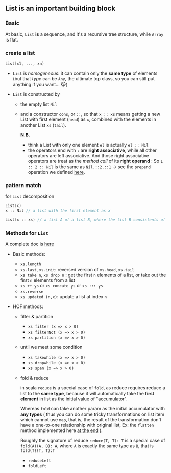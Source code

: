 ## List is an important building block

### Basic

At basic, `List` **is** a sequence, and it's a recursive tree structure, while `Array` is flat.

### create a list

  ```scala
  List(x1, ..., xn)
  ```

- `List` is *homogeneous*: it can contain only the **same type** of elements (but that *type* can be `Any`, the ultimate top class, so you can still put anything if you want... 😹)

- `List` is constructed by
  - the empty list `Nil`
  - and a constructor `cons`, or `::`, so that `x :: xs` means getting a new List with first element (`head`) as `x`, combined with the elements in another List `xs` (`tail`). 

    **N.B.**
    - think a List with only one element `el` is actually `el :: Nil`
    - the operators end with `:` are **right associative**, while all other operators are left associative. And those right associative operators are treat as the *method call* of its **right operand** : So `1 :: 2 :: Nil` is the same as `Nil.::2.::1` -> see the `prepend` operation we defined [here](../src/main/scala/week4/NonPrimitive.scala).

### pattern match 

for `List` decomposition

  ```scala
  List(x)
  x :: Nil // a list with the first element as x

  List(x :: xs) // a list A of a list B, where the list B consistents of a first element `x`, and a tail
  ```

### Methods for `List`

  A complete doc is [here](https://www.scala-lang.org/api/2.13.0/scala/collection/immutable/List.html)

- Basic methods:

  - `xs.length`
  - `xs.last`, `xs.init`: reversed version of `xs.head`, `xs.tail`
  - `xs take n`, `xs drop n` : get the first `n` elements of a list, or take out the first `n` elements from a list
  - `xs ++ ys` or `xs concate ys` or `xs ::: ys`
  - `xs.reverse`
  - `xs updated (n,x)`: update a list at index `n`

- HOF methods:
  - filter & partition
    - `xs filter (x => x > 0)`
    - `xs filterNot (x => x > 0)`
    - `xs partition (x => x > 0)`

  - until we meet some condition
    - `xs takewhile (x => x > 0)`
    - `xs dropwhile (x => x > 0)`
    - `xs span (x => x > 0)`

  - fold & reduce
    
    in scala `reduce` is a special case of `fold`, as reduce requires reduce a list to the **same type**, because it will automatically take the **first element** in list as the initial value of "accumulator".
    
    Whereas `fold` can take another param as the initial accumulator with **any types** ( thus you can do some tricky transformations on list item which cannot use `map`, that is, the result of the transformation don't have a one-to-one relationship with original list, Ex: the `flatten` method implemented here [at the end](../src/main/scala/week5/List.scala) ).
    
    Roughly the signature of reduce `reduce(T, T): T` is a special case of `fold(A)(A, B): A`, where `A` is exactly the same type as `B`, that is `fold(T)(T, T):T`
    - `reduceLeft`
    - `foldLeft`
